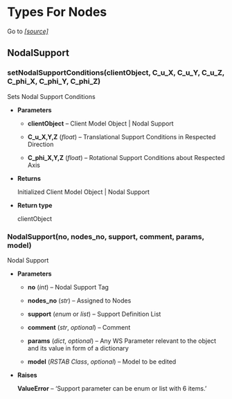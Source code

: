 # Types For Nodes

Go to *[[source]](https://github.com/Dlubal-Software/RSTAB_Python_Client/tree/main/RSTAB/TypesForNodes)*

## NodalSupport 


### setNodalSupportConditions(clientObject, C_u_X, C_u_Y, C_u_Z, C_phi_X, C_phi_Y, C_phi_Z)

Sets Nodal Support Conditions


* **Parameters**

    
    * **clientObject** – Client Model Object | Nodal Support


    * **C_u_X,Y,Z** (*float*) – Translational Support Conditions in Respected Direction


    * **C_phi_X,Y,Z** (*float*) – Rotational Support Conditions about Respected Axis


* **Returns**

    Initialized Client Model Object | Nodal Support


* **Return type**

    clientObject



### NodalSupport(no, nodes_no, support, comment, params, model)

Nodal Support


* **Parameters**

    
    * **no** (*int*) – Nodal Support Tag


    * **nodes_no** (*str*) – Assigned to Nodes


    * **support** (*enum* or *list*) – Support Definition List


    * **comment** (*str*, *optional*) – Comment


    * **params** (*dict*, *optional*) – Any WS Parameter relevant to the object and its value in form of a dictionary


    * **model** (*RSTAB Class*, *optional*) – Model to be edited


* **Raises**

    **ValueError** – ‘Support parameter can be enum or list with 6 items.’

